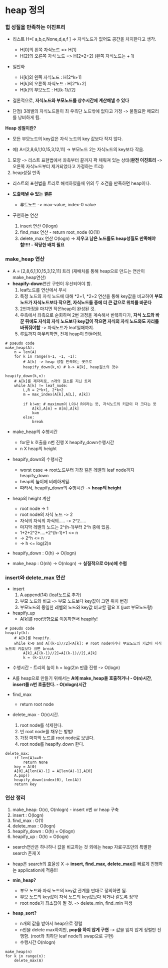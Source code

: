 # heap 정의

### 힙 성질을 만족하는 이진트리

-   리스트 H=[ a,b,c,None,d,e,f ] -> 자식노드가 없어도 공간을 차지한다고 생각.

    -   H\[0\]의 왼쪽 자식노드 => H\[1\]
    -   H\[2\]의 오른쪽 자식 노드 => H\[2\*2+2\] (왼쪽 자식노드는 + 1)

-   일반화
    -   H\[k\]의 왼쪽 자식노드 : H\[2\*k+1\]
    -   H\[k\]의 오른쪽 자식노드 : H\[2\*k+2\]
    -   H\[k\]의 부모노드 : H\[(k-1)//2\]
-   결론적으로, **자식노드와 부모노드를 상수시간에 계산해낼 수 있다**
-   단점) 3레벨의 자식노드들이 최 우측단 노드밖에 없다고 가정 -> 불필요한 메모리를 낭비하게 됨.

**Heap 성질이란?**

-   모든 부모노드의 key값은 자식 노드의 key 값보다 작지 않다.

-   예) A=\[2,8,6,1,10,15,3,12,11\] -> 부모노드 2는 자식노드의 key보다 작음.

1. 모양 -> 리스트 표현법에서 좌측부터 끝까지 꽉 채워져 있는 상태(**완전 이진트리** -> 오른쪽 자식노드부터 제거되었다고 가정하는 트리)
2. heap성질 만족

-   리스트의 표현법을 트리로 해석하였을때 위의 두 조건을 만족하면 heap이다.

-   **도출해낼 수 있는 결론**

    -   루트노드 -> max-value, index-0 value

-   구현하는 연산
    1. insert 연산 O(logn)
    2. find_max 연산 - return root_node (O(1))
    3. delete_max 연산 O(logn) -> **지우고 남은 노드들도 heap성질도 만족해야함!!!! - 적당한 배치 필요**

### make_heap 연산

-   A = \[2,8,6,1,10,15,3,12,11\] 트리 (재배치를 통해 heap으로 만드는 연산이 make_heap연산)
-   **heapify-down**연산 구현이 우선되어야 함.
    1. leaf노드를 연산에서 무시
    2. 특정 노드의 자식 노드에 대해 *2+1, *2+2 연산을 통해 key값을 비교하여 **부모 노드가 자식노드보다 작으면, 자식노드들 중에 더 큰 값으로 위치를 바꾼다**
    3. 2번과정을 마치면 작은heap이 완성된 것.
    4. 우측에서 좌측으로 순회하며 2번 과정을 계속해서 반복하다가, **자식 노드와 바꾼 뒤에도 자식의 자식 노드보다 key값이 작으면 자식의 자식 노드와도 자리를 바꿔줘야함** -> 자식노드가 leaf일때까지.
    5. 루트까지 마무리하면, 전체 heap이 만들어짐.

```text
# pseudo code
make_heap(A):
    n = len(A)
    for k in range(n-1, -1, -1):
        # A[k] -> heap 성질 만족하는 곳으로
        heapify_down(k,n) # k-> A[k], heap원소의 갯수

heapify_down(k,n):
    # A[k]를 제자리로, n개의 원소를 지닌 트리
    while A[k] != leaf_node:
        L,R = 2*k+1, 2*k+2
        m = max_index(A[k],A[L], A[k])

        if k!=m: # maximum이 L이나 R이라는 뜻, 자식노드의 키값이 더 크다는 뜻
            A[k],A[m] = A[m],A[k]
            k=m
        else:
            break
```

-   make_heap의 수행시간

    -   for문 k 호출을 n번 진행 X heapify_down수행시간
    -   n X heap의 height

-   heapify_down의 수행시간

    -   worst case => root노드부터 가장 깊은 레벨의 leaf node까지 heapify_down
    -   heap의 높이에 비례하게됨.
    -   따라서, heapify_down의 수행시간 -> **heap의 height**

-   heap의 height 계산

    -   root node -> 1
    -   root node의 자식 노드 -> 2
    -   자식의 자식의 자식의..... -> 2^2.....
    -   마지막 레벨의 노드는 2^(h-1)부터 2^h 중에 있음.
    -   1+2+2^2+....+2^(h-1)+1 <= n
    -   -> 2^h <= n
    -   -> h <= log(2)n

-   heapify_down : O(h) -> O(logn)
-   make_heap : O(nh) -> O(nlogn) -> **실질적으로 O(n)에 수렴**

### insert와 delete_max 연산

-   insert
    1. A.append(14) (leaf노드로 추가)
    2. 부모 노드와 비교 -> 부모 노드보다 key값이 크면 위치 변경
    3. 부모노드의 동일한 레벨의 노드와 key값 비교할 필요 X (just 부모노드랑)
-   heapify_up
    -   A\[k\]를 root방향으로 이동하면서 heapify!

```text
# pseudo code
heapify(k):
    # A[k]를 heapify.
    while k>0 and A[(k-1)//2]<A[k]: # root node이거나 부모노드의 키값이 자식노드의 키값보다 크면 break
        A[k],A[(k-1)//2]=A[(k-1)//2],A[k]
        k = (k-1)//2
```

-   수행시간 - 트리의 높이 h = log(2)n 만큼 진행 -> O(logn)
-   A를 heap으로 만들기 위해서는 **A에 make_heap을 호출하거나 - O(n)시간**, **insert를 n번 호출한다. - O(nlogn)시간**

-   find_max

    -   return root node

-   delete_max - O(n)시간.
    1. root node를 삭제한다.
    2. 빈 root node를 채우는 방법!
    3. 가장 마지막 노드를 root node로 보낸다.
    4. root node를 heapify_down 한다.

```text
delete_max:
    if len(A)==0:
        return None
    key = A[0]
    A[0],A[len(A)-1] = A[len(A)-1],A[0]
    A.pop()
    heapify_down(index(0), len(A))
    return key
```

### 연산 정리

1. make_heap: O(n), O(nlogn) - insert n번 or heap 구축
2. insert : O(logn)
3. find_max : O(1)
4. delete_max : O(logn)
5. heapify_down : O(h) = O(logn)
6. heapify_up : O(h) = O(logn)

-   search연산은 하나하나 값을 비교하는 것 외에는 heap 자료구조만의 특별한 search 존재 X
-   heap은 search의 효율성 X -> **insert, find_max, delete_max**를 빠르게 진행하는 application에 적용!!!

-   **min_heap?**

    -   부모 노드와 자식 노드의 key값 관계를 반대로 정의하면 됨.
    -   부모 노드의 key값이 자식 노드의 key값보다 작거나 같도록 정의!
    -   root node가 최소값이 될 것. -> delete_min, find_min 파생

-   **heap_sort?**
    -   n개의 값을 받아서 heap으로 정렬
    -   n번을 delete max하지만, **pop을 하지 않게 구현** -> 값을 잃지 않게 정렬만 진행함. (root와 최하단 leaf node의 swap으로 구현)
    *   수행시간 O(nlogn)

```text
make_heap(n)
for k in range(n):
    delete_max(A)
```
